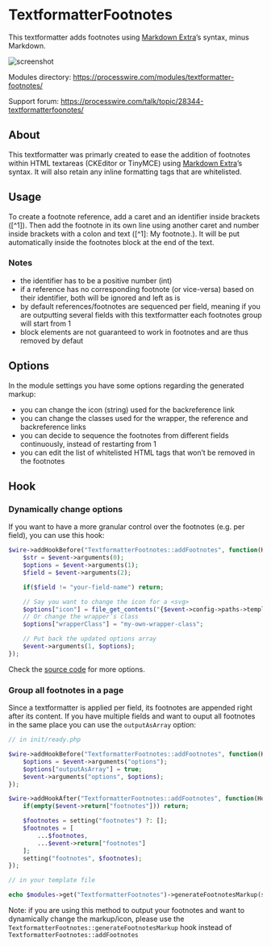 # TextformatterFootnotes

This textformatter adds footnotes using [Markdown Extra](https://michelf.ca/projects/php-markdown/extra/#footnotes)’s syntax, minus Markdown.

![screenshot](https://user-images.githubusercontent.com/6616448/228490886-37eb92d4-e41b-4a56-98ad-faf87588a74c.png)

Modules directory: https://processwire.com/modules/textformatter-footnotes/

Support forum: https://processwire.com/talk/topic/28344-textformatterfoonotes/

## About

This textformatter was primarly created to ease the addition of footnotes within HTML textareas (CKEditor or TinyMCE) using [Markdown Extra](https://michelf.ca/projects/php-markdown/extra/#footnotes)’s syntax. It will also retain any inline formatting tags that are whitelisted.

## Usage

To create a footnote reference, add a caret and an identifier inside brackets ([^1]). Then add the footnote in its own line using another caret and number inside brackets with a colon and text ([^1]: My footnote.). It will be put automatically inside the footnotes block at the end of the text.

### Notes 
- the identifier has to be a positive number (int)
- if a reference has no corresponding footnote (or vice-versa) based on their identifier, both will be ignored and left as is
- by default references/footnotes are sequenced per field, meaning if you are outputting several fields with this textformatter each footnotes group will start from 1
- block elements are not guaranteed to work in footnotes and are thus removed by defaut

## Options

In the module settings you have some options regarding the generated markup:
- you can change the icon (string) used for the backreference link
- you can change the classes used for the wrapper, the reference and backreference links
- you can decide to sequence the footnotes from different fields continuously, instead of restarting from 1
- you can edit the list of whitelisted HTML tags that won’t be removed in the footnotes

## Hook

### Dynamically change options

If you want to have a more granular control over the footnotes (e.g. per field), you can use this hook:

```php
$wire->addHookBefore("TextformatterFootnotes::addFootnotes", function(HookEvent $event) {
	$str = $event->arguments(0);
	$options = $event->arguments(1);
	$field = $event->arguments(2);

	if($field != "your-field-name") return;

	// Say you want to change the icon for a <svg>
	$options["icon"] = file_get_contents("{$event->config->paths->templates}assets/icons/up.svg");
	// Or change the wrapper’s class
	$options["wrapperClass"] = "my-own-wrapper-class";

	// Put back the updated options array
	$event->arguments(1, $options);
});
```

Check the [source code](https://github.com/eprcstudio/TextformatterFootnotes/blob/main/TextformatterFootnotes.module.php#L50) for more options.

### Group all footnotes in a page

Since a textformatter is applied per field, its footnotes are appended right after its content. If you have multiple fields and want to ouput all footnotes in the same place you can use the `outputAsArray` option:

```php
// in init/ready.php

$wire->addHookBefore("TextformatterFootnotes::addFootnotes", function(HookEvent $event) {
	$options = $event->arguments("options");
	$options["outputAsArray"] = true;
	$event->arguments("options", $options);
});

$wire->addHookAfter("TextformatterFootnotes::addFootnotes", function(HookEvent $event) {
	if(empty($event->return["footnotes"])) return;

	$footnotes = setting("footnotes") ?: [];
	$footnotes = [
		...$footnotes,
		...$event->return["footnotes"]
	];
	setting("footnotes", $footnotes);
});

// in your template file

echo $modules->get("TextformatterFootnotes")->generateFootnotesMarkup(setting("footnotes"));
```

Note: if you are using this method to output your footnotes and want to dynamically change the markup/icon, please use the `TextformatterFootnotes::generateFootnotesMarkup` hook instead of `TextformatterFootnotes::addFootnotes`
